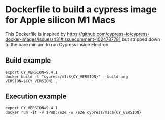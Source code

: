 # Dockerfile to build a cypress image for Apple silicon M1 Macs

This Dockerfile is inspired by https://github.com/cypress-io/cypress-docker-images/issues/431#issuecomment-1024787781 but stripped down to the bare minium to run Cypress inside Electron.

## Build example
```
export CY_VERSION=9.4.1
docker build -t "cypress/m1:${CY_VERSION}" --build-arg VERSION=${CY_VERSION} .
```

## Execution example
```
export CY_VERSION=9.4.1
docker run -it -v $PWD:/e2e -w /e2e cypress/m1:${CY_VERSION}
```